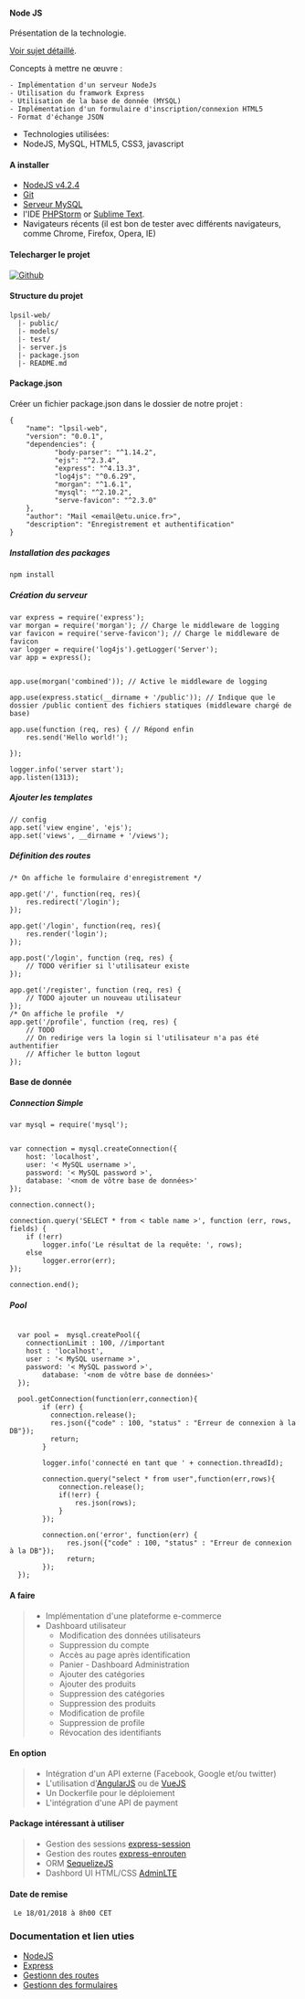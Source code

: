 #### Node JS 
Présentation de la technologie.

[Voir sujet détaillé](http://miageprojet2.unice.fr/User:Max/LPSIL_IDSE_-_Web_Multim%C3%A9dia_%2f%2f_Web_S%C3%A9mantique/Partie_1%3a_Application_Pictionnary). 

Concepts à mettre ne œuvre :

    - Implémentation d'un serveur NodeJs
    - Utilisation du framwork Express
    - Utilisation de la base de donnée (MYSQL)
    - Implémentation d'un formulaire d'inscription/connexion HTML5
    - Format d'échange JSON

* Technologies utilisées:
 * NodeJS, MySQL, HTML5, CSS3, javascript

#### A installer
* [NodeJS v4.2.4](https://nodejs.org/)  
* [Git](http://git-scm.com/)  
* [Serveur MySQL](https://www.mysql.com/downloads/)
* l'IDE [PHPStorm](https://www.jetbrains.com/phpstorm/) or [Sublime Text](http://www.sublimetext.com/3).
* Navigateurs récents (il est bon de tester avec différents navigateurs, comme Chrome, Firefox, Opera, IE)
 
#### Telecharger le projet

[![Github](https://assets-cdn.github.com/images/modules/logos_page/GitHub-Mark.png)](https://github.com/kbouzidi/lpsil)

#### Structure du projet
```
lpsil-web/
  |- public/
  |- models/
  |- test/
  |- server.js
  |- package.json
  |- README.md
```
#### Package.json

Créer un fichier package.json dans le dossier de notre projet :
```
{
    "name": "lpsil-web",
    "version": "0.0.1",
    "dependencies": {
           "body-parser": "^1.14.2",
           "ejs": "^2.3.4",
           "express": "^4.13.3",
           "log4js": "^0.6.29",
           "morgan": "^1.6.1",
           "mysql": "^2.10.2",
           "serve-favicon": "^2.3.0"
    },
    "author": "Mail <email@etu.unice.fr>",
    "description": "Enregistrement et authentification"
}
```

##### Installation des packages
```javascript
npm install
```

##### Création du serveur 

```language-javascript
var express = require('express');
var morgan = require('morgan'); // Charge le middleware de logging
var favicon = require('serve-favicon'); // Charge le middleware de favicon
var logger = require('log4js').getLogger('Server');
var app = express();


app.use(morgan('combined')); // Active le middleware de logging

app.use(express.static(__dirname + '/public')); // Indique que le dossier /public contient des fichiers statiques (middleware chargé de base)

app.use(function (req, res) { // Répond enfin
    res.send('Hello world!');

});

logger.info('server start');
app.listen(1313);
```

##### Ajouter les templates 

```language-javascript
// config
app.set('view engine', 'ejs');
app.set('views', __dirname + '/views');
```

##### Définition des routes 

```language-javascript 
/* On affiche le formulaire d'enregistrement */

app.get('/', function(req, res){
    res.redirect('/login');
});

app.get('/login', function(req, res){
    res.render('login');
});

app.post('/login', function (req, res) {
    // TODO vérifier si l'utilisateur existe
});

app.get('/register', function (req, res) {
    // TODO ajouter un nouveau utilisateur
});
/* On affiche le profile  */
app.get('/profile', function (req, res) {
    // TODO  
    // On redirige vers la login si l'utilisateur n'a pas été authentifier 
    // Afficher le button logout                                                
});      
```

#### Base de donnée
##### Connection Simple
```language-javascript
var mysql = require('mysql');


var connection = mysql.createConnection({
    host: 'localhost',
    user: '< MySQL username >',
    password: '< MySQL password >',
    database: '<nom de vôtre base de données>'
});

connection.connect();

connection.query('SELECT * from < table name >', function (err, rows, fields) {
    if (!err)
        logger.info('Le résultat de la requête: ', rows);
    else
        logger.error(err);
});

connection.end();
```

##### Pool
```language-javascript

  var pool =  mysql.createPool({
    connectionLimit : 100, //important
	host : 'localhost',
	user : '< MySQL username >',
	password: '< MySQL password >',
        database: '<nom de vôtre base de données>'
  });	

  pool.getConnection(function(err,connection){
        if (err) {
          connection.release();
          res.json({"code" : 100, "status" : "Erreur de connexion à la DB"});
          return;
        }  

        logger.info('connecté en tant que ' + connection.threadId);
       
        connection.query("select * from user",function(err,rows){
            connection.release();
            if(!err) {
                res.json(rows);
            }          
        });

        connection.on('error', function(err) {      
              res.json({"code" : 100, "status" : "Erreur de connexion à la DB"});
              return;    
        });
  });
```

#### A faire
>    - Implémentation d'une plateforme e-commerce
>    - 	Dashboard utilisateur
>       - Modification des données utilisateurs
>       - Suppression du compte
>       - Accès au page après identification 
>       - Panier 
>     - Dashboard Administration
>       - Ajouter des catégories
>       - Ajouter des produits
>       - Suppression des catégories
>       - Suppression des produits 
>       - Modification de profile 
>       - Suppression de profile 
>       - Révocation des identifiants

#### En option
>   - Intégration d'un API externe (Facebook, Google et/ou twitter)
>   - L'utilisation d'[AngularJS](https://angularjs.org/) ou de [VueJS](https://vuejs.org/)
>   - Un Dockerfile pour le déploiement 
>   - L'intégration d'une API de payment
 
#### Package intéressant à utiliser 
>    - Gestion des sessions [express-session](https://www.npmjs.com/package/express-sessions)
>    - Gestion des routes [express-enrouten](https://www.npmjs.com/package/express-enrouten)
>    - ORM [SequelizeJS](http://docs.sequelizejs.com/)
>    - Dashbord UI HTML/CSS [AdminLTE](https://github.com/almasaeed2010/AdminLTE)
#### Date de remise 
<code> Le 18/01/2018 à 8h00 CET</code>

### Documentation et lien uties
- [NodeJS](https://nodejs.org/api/)
- [Express](http://expressjs.com/en/api.html)
- [Gestionn des routes](https://developer.mozilla.org/en-US/docs/Learn/Server-side/Express_Nodejs/routes)
- [Gestionn des formulaires](https://developer.mozilla.org/en-US/docs/Learn/Server-side/Express_Nodejs/forms)

